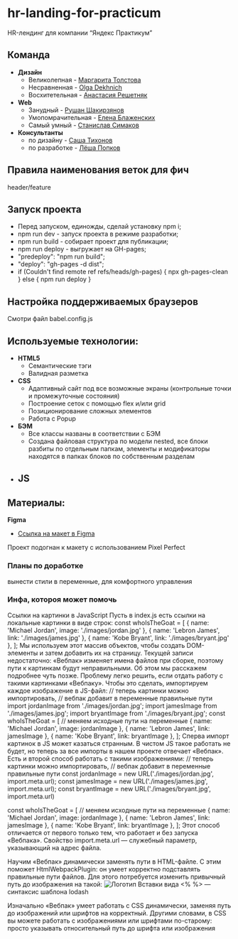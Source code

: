 # hr-landing-for-practicum

HR-лендинг для компании “Яндекс Практикум”

## Команда

- **Дизайн**
  - Великолепная - [Маргарита Толстова](#)
  - Несравненная - [Olga Dekhnich](#)
  - Восхитетельная - [Анастасия Решетняк](#)
- **Web**
  - Занудный - [Рушан Шакирзянов](https://github.com/Foxylabstory)
  - Умопомрачительная - [Елена Блаженских](https://github.com/Elena-BLZ)
  - Самый умный - [Станислав Симаков](https://github.com/Readmaniac)
- **Консультанты**
  - по дизайну - [Саша Тихонов](#)
  - по разработке - [Лёша Попков](#)

## Правила наименования веток для фич

header/feature

## Запуск проекта

- Перед запуском, единожды, сделай установку npm i;
- npm run dev - запуск проекта в режиме разработки;
- npm run build - собирает проект для публикации;
- npm run deploy - выгружает на GH-pages;
- "predeploy": "npm run build";
- "deploy": "gh-pages -d dist";
- if (Couldn't find remote ref refs/heads/gh-pages) { npx gh-pages-clean } else { npm run deploy }

## Настройка поддерживаемых браузеров

Смотри файл babel.config.js

## Используемые технологии:

- **HTML5**
  - Семантические тэги
  - Валидная разметка
- **CSS**
  - Адаптивный сайт под все возможные экраны (контрольные точки и промежуточные состояния)
  - Построение сеток с помощью flex и/или grid
  - Позиционирование сложных элементов
  - Работа с Popup
- **БЭМ**
  - Все классы названы в соответствии с БЭМ
  - Создана файловая структура по модели nested, все блоки разбиты по отдельным папкам, элементы и
    модификаторы находятся в папках блоков по собственным разделам
- ## **JS**

## Материалы:

**Figma**

- [Ссылка на макет в Figma](https://www.figma.com/file/R6jglaWZLJRABfIzW2Sxsv/HR-landing-page?node-id=0%3A1&t=lEfGSt6qx1URs7C8-1)

Проект подогнан к макету с использованием Pixel Perfect

### Планы по доработке

вынести стили в переменные, для комфортного управления

### Инфа, котороя может помочь

Ссылки на картинки в JavaScript Пусть в index.js есть ссылки на локальные картинки в виде строк:
const whoIsTheGoat = [ { name: 'Michael Jordan', image: './images/jordan.jpg' }, { name: 'Lebron
James', link: './images/james.jpg' }, { name: 'Kobe Bryant', link: './images/bryant.jpg' }, ]; Мы
используем этот массив объектов, чтобы создать DOM-элементы и затем добавить их на страницу. Текущей
записи недостаточно: «Вебпак» изменяет имена файлов при сборке, поэтому пути к картинкам будут
неправильными. Об этом мы расскажем подробнее чуть позже. Проблему легко решить, если отдать работу
с такими картинками «Вебпаку». Чтобы это сделать, импортируем каждое изображение в JS-файл: //
теперь картинки можно импортировать, // вебпак добавит в переменные правильные пути import
jordanImage from './images/jordan.jpg'; import jamesImage from './images/james.jpg'; import
bryantImage from './images/bryant.jpg'; const whoIsTheGoat = [ // меняем исходные пути на переменные
{ name: 'Michael Jordan', image: jordanImage }, { name: 'Lebron James', link: jamesImage }, { name:
'Kobe Bryant', link: bryantImage }, ]; Сперва импорт картинок в JS может казаться странным. В чистом
JS такое работать не будет, но теперь за все импорты в нашем проекте отвечает «Вебпак». Есть и
второй способ работать с такими изображениями: // теперь картинки можно импортировать, // вебпак
добавит в переменные правильные пути const jordanImage = new URL('./images/jordan.jpg',
import.meta.url); const jamesImage = new URL('./images/james.jpg', import.meta.url); const
bryantImage = new URL('./images/bryant.jpg', import.meta.url)

const whoIsTheGoat = [ // меняем исходные пути на переменные { name: 'Michael Jordan', image:
jordanImage }, { name: 'Lebron James', link: jamesImage }, { name: 'Kobe Bryant', link: bryantImage
}, ]; Этот способ отличается от первого только тем, что работает и без запуска «Вебпака». Свойство
import.meta.url — служебный параметр, указывающий на адрес файла.

Научим «Вебпак» динамически заменять пути в HTML-файле. С этим поможет HtmlWebpackPlugin: он умеет
корректно подставлять правильные пути файлов. Для этого потребуется изменить привычный путь до
изображения на такой: <img src="<%=require('./images/logo.png')%>" alt="Логотип"> Вставки вида <% %>
— синтаксис шаблона lodash

Изначально «Вебпак» умеет работать с CSS динамически, заменяя путь до изображений или шрифтов на
корректный. Другими словами, в CSS вы можете работать с изображениями или шрифтами по-старому:
просто указывать относительный путь до шрифта или изображения
